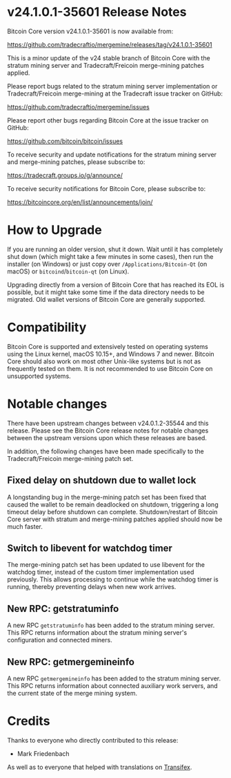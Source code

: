 v24.1.0.1-35601 Release Notes
=============================

Bitcoin Core version v24.1.0.1-35601 is now available from:

  <https://github.com/tradecraftio/mergemine/releases/tag/v24.1.0.1-35601>

This is a minor update of the v24 stable branch of Bitcoin Core with the
stratum mining server and Tradecraft/Freicoin merge-mining patches applied.

Please report bugs related to the stratum mining server implementation or
Tradecraft/Freicoin merge-mining at the Tradecraft issue tracker on GitHub:

  <https://github.com/tradecraftio/mergemine/issues>

Please report other bugs regarding Bitcoin Core at the issue tracker on GitHub:

  <https://github.com/bitcoin/bitcoin/issues>

To receive security and update notifications for the stratum mining server and
merge-mining patches, please subscribe to:

  <https://tradecraft.groups.io/g/announce/>

To receive security notifications for Bitcoin Core, please subscribe to:

  <https://bitcoincore.org/en/list/announcements/join/>

How to Upgrade
==============

If you are running an older version, shut it down. Wait until it has
completely shut down (which might take a few minutes in some cases), then run
the installer (on Windows) or just copy over `/Applications/Bitcoin-Qt` (on
macOS) or `bitcoind`/`bitcoin-qt` (on Linux).

Upgrading directly from a version of Bitcoin Core that has reached its EOL is
possible, but it might take some time if the data directory needs to be
migrated.  Old wallet versions of Bitcoin Core are generally supported.

Compatibility
=============

Bitcoin Core is supported and extensively tested on operating systems using
the Linux kernel, macOS 10.15+, and Windows 7 and newer.  Bitcoin Core should
also work on most other Unix-like systems but is not as frequently tested on
them. It is not recommended to use Bitcoin Core on unsupported systems.

Notable changes
===============

There have been upstream changes between v24.0.1.2-35544 and this release.
Please see the Bitcoin Core release notes for notable changes between the
upstream versions upon which these releases are based.

In addition, the following changes have been made specifically to the
Tradecraft/Freicoin merge-mining patch set.

Fixed delay on shutdown due to wallet lock
------------------------------------------

A longstanding bug in the merge-mining patch set has been fixed that caused
the wallet to be remain deadlocked on shutdown, triggering a long timeout
delay before shutdown can complete.  Shutdown/restart of Bitcoin Core server
with stratum and merge-mining patches applied should now be much faster.

Switch to libevent for watchdog timer
-------------------------------------

The merge-mining patch set has been updated to use libevent for the watchdog
timer, instead of the custom timer implementation used previously.  This
allows processing to continue while the watchdog timer is running, thereby
preventing delays when new work arrives.

New RPC: getstratuminfo
-----------------------

A new RPC `getstratuminfo` has been added to the stratum mining server.  This
RPC returns information about the stratum mining server's configuration and
connected miners.

New RPC: getmergemineinfo
-------------------------

A new RPC `getmergemineinfo` has been added to the stratum mining server.
This RPC returns information about connected auxiliary work servers, and the
current state of the merge mining system.

Credits
=======

Thanks to everyone who directly contributed to this release:

- Mark Friedenbach

As well as to everyone that helped with translations on
[Transifex](https://www.transifex.com/tradecraft/freicoin-1/).
